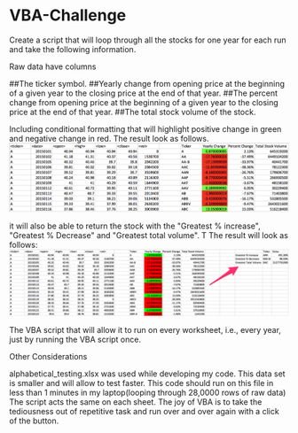 # VBA-Challenge

Create a script that will loop through all the stocks for one year for each run and take the following information.

Raw data have <ticker> <date> <open price> <high> <low> <close> <volume> columns

##The ticker symbol.
##Yearly change from opening price at the beginning of a given year to the closing price at the end of that year.
##The percent change from opening price at the beginning of a given year to the closing price at the end of that year.
##The total stock volume of the stock.


Including conditional formatting that will highlight positive change in green and negative change in red.
The result  look as follows.
![](Image/moderate_solution.png)


it will also be able to return the stock with the 
"Greatest % increase",
"Greatest % Decrease" 
and "Greatest total volume". T
The result will look as follows:
![](Image/hard_solution.png)

The VBA script that will allow it to run on every worksheet, i.e., every year, just by running the VBA script once.

Other Considerations

alphabetical_testing.xlsx was used while developing my code. This data set is smaller and will allow to test faster. 
This code should run on this file in less than 1 minutes in my laptop(looping through 28,0000 rows of raw data)
The script acts the same on each sheet. 
The joy of VBA is to take the tediousness out of repetitive task and run over and over again with a click of the button.
